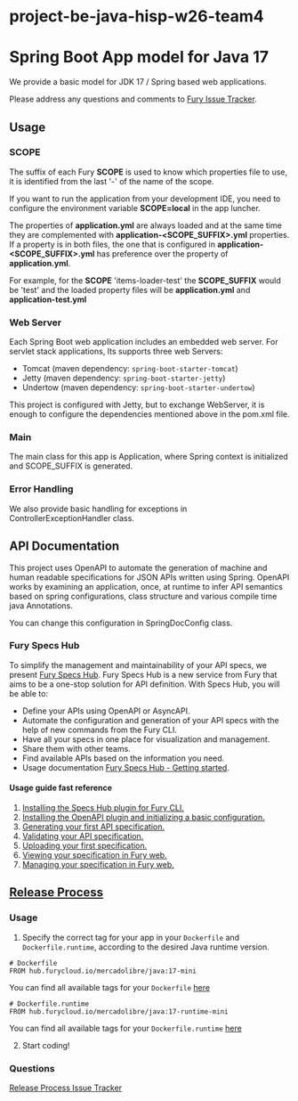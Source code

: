 # project-be-java-hisp-w26-team4

# Spring Boot App model for Java 17

We provide a basic model for JDK 17 / Spring based web applications.

Please address any questions and comments to [Fury Issue Tracker](https://github.com/mercadolibre/fury/issues).

## Usage

### SCOPE

The suffix of each Fury **SCOPE** is used to know which properties file to use, it is identified from the last '-' of the name of the scope.

If you want to run the application from your development IDE, you need to configure the environment variable **SCOPE=local** in the app luncher.

The properties of **application.yml** are always loaded and at the same time they are complemented with **application-<SCOPE_SUFFIX>.yml** properties. If a property is in both files, the one that is configured in **application-<SCOPE_SUFFIX>.yml** has preference over the property of **application.yml**.

For example, for the **SCOPE** 'items-loader-test' the **SCOPE_SUFFIX** would be 'test' and the loaded property files will be **application.yml** and **application-test.yml**

### Web Server

Each Spring Boot web application includes an embedded web server. For servlet stack applications, Its supports three web Servers:
  * Tomcat (maven dependency: `spring-boot-starter-tomcat`)
  * Jetty (maven dependency: `spring-boot-starter-jetty`)
  * Undertow (maven dependency: `spring-boot-starter-undertow`)

This project is configured with Jetty, but to exchange WebServer, it is enough to configure the dependencies mentioned above in the pom.xml file.

### Main

The main class for this app is Application, where Spring context is initialized and SCOPE_SUFFIX is generated.

### Error Handling

We also provide basic handling for exceptions in ControllerExceptionHandler class.

## API Documentation

This project uses OpenAPI to automate the generation of machine and human readable specifications for JSON APIs written using Spring. OpenAPI works by examining an application, once, at runtime to infer API semantics based on spring configurations, class structure and various compile time java Annotations.

You can change this configuration in SpringDocConfig class.

### Fury Specs Hub

To simplify the management and maintainability of your API specs, we present [Fury Specs Hub](https://furydocs.io/specs-hub/latest/guide/#/). Fury Specs Hub is a new service from Fury that aims to be a one-stop solution for API definition. With Specs Hub, you will be able to:
- Define your APIs using OpenAPI or AsyncAPI.
- Automate the configuration and generation of your API specs with the help of new commands from the Fury CLI.
- Have all your specs in one place for visualization and management.
- Share them with other teams.
- Find available APIs based on the information you need.
- Usage documentation [Fury Specs Hub - Getting started](https://furydocs.io/specs-hub/latest/guide/#/tutorial/).

#### Usage guide fast reference

1. [Installing the Specs Hub plugin for Fury CLI.](https://furydocs.io/specs-hub/latest/guide/#/tutorial/install-specs-hub-furycli)
2. [Installing the OpenAPI plugin and initializing a basic configuration.](https://furydocs.io/specs-hub/latest/guide/#/tutorial/install-open-api)
3. [Generating your first API specification.](https://furydocs.io/specs-hub/latest/guide/#/tutorial/generate-open-api-spec)
4. [Validating your API specification.](https://furydocs.io/specs-hub/latest/guide/#/tutorial/validate-specs)
5. [Uploading your first specification.](https://furydocs.io/specs-hub/latest/guide/#/tutorial/upload-spec)
6. [Viewing your specification in Fury web.](https://furydocs.io/specs-hub/latest/guide/#/tutorial/view-spec)
7. [Managing your specification in Fury web.](https://furydocs.io/specs-hub/latest/guide/#/tutorial/manage-spec)

## [Release Process](https://release-process.furycloud.io/#/)

### Usage

1. Specify the correct tag for your app in your `Dockerfile` and `Dockerfile.runtime`, according to the desired Java runtime version.

```
# Dockerfile
FROM hub.furycloud.io/mercadolibre/java:17-mini
```

You can find all available tags for your `Dockerfile` [here](https://github.com/mercadolibre/fury_java-mini#supported-tags)

```
# Dockerfile.runtime
FROM hub.furycloud.io/mercadolibre/java:17-runtime-mini
```

You can find all available tags for your `Dockerfile.runtime` [here](https://github.com/mercadolibre/fury_java-mini-runtime#supported-tags)

2. Start coding!

### Questions

[Release Process Issue Tracker](https://github.com/mercadolibre/fury_release-process/issues)
